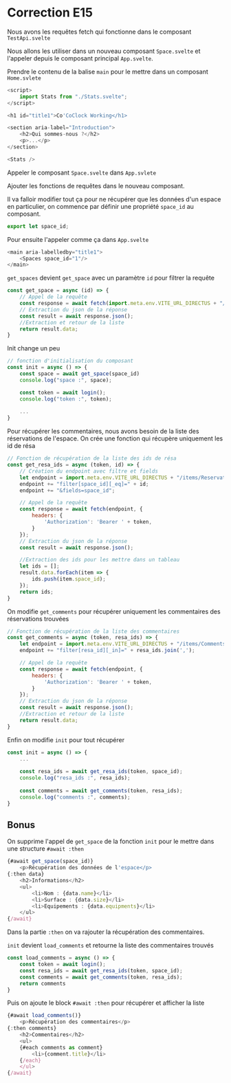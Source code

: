 # Correction E15

Nous avons les requêtes fetch qui fonctionne dans le composant `TestApi.svelte`

Nous allons les utiliser dans un nouveau composant `Space.svelte` et l'appeler depuis le composant principal `App.svelte`.

Prendre le contenu de la balise `main` pour le mettre dans un composant `Home.svlete`

```js
<script>
    import Stats from "./Stats.svelte";
</script>

<h1 id="title1">Co'CoClock Working</h1>

<section aria-label="Introduction">
    <h2>Qui sommes-nous ?</h2>
    <p>...</p>
</section>

<Stats />
```

Appeler le composant `Space.svelte` dans `App.svlete`

Ajouter les fonctions de requêtes dans le nouveau composant.

Il va falloir modifier tout ça pour ne récupérer que les données d'un espace en particulier, on commence par définir une propriété `space_id` au composant.

```js
export let space_id;
```

Pour ensuite l'appeler comme ça dans `App.svelte`

```js
<main aria-labelledby="title1">
    <Spaces space_id="1"/>
</main>
```

`get_spaces` devient `get_space` avec un paramètre `id` pour filtrer la requête

```js
const get_space = async (id) => {
    // Appel de la requête
    const response = await fetch(import.meta.env.VITE_URL_DIRECTUS + "/items/Spaces/" + id);
    // Extraction du json de la réponse
    const result = await response.json();
    //Extraction et retour de la liste
    return result.data;
}
```

Init change un peu

```js
// fonction d'initialisation du composant
const init = async () => {
    const space = await get_space(space_id)
    console.log("space :", space);

    const token = await login();
    console.log("token :", token);
    
    ...
}
```

Pour récupérer les commentaires, nous avons besoin de la liste des réservations de l'espace. On crée une fonction qui récupère uniquement les id de résa

```js
// Fonction de récupération de la liste des ids de résa
const get_resa_ids = async (token, id) => {
    // Création du endpoint avec filtre et fields
    let endpoint = import.meta.env.VITE_URL_DIRECTUS + "/items/Reservations?";
    endpoint += "filter[space_id][_eq]=" + id;
    endpoint += "&fields=space_id";

    // Appel de la requête
    const response = await fetch(endpoint, {
        headers: {          
            'Authorization': 'Bearer ' + token,
        }
    });
    // Extraction du json de la réponse
    const result = await response.json();

    //Extraction des ids pour les mettre dans un tableau
    let ids = [];
    result.data.forEach(item => {
        ids.push(item.space_id);
    });
    return ids;
}
```

On modifie `get_comments` pour récupérer uniquement les commentaires des réservations trouvées

```js
// Fonction de récupération de la liste des commentaires
const get_comments = async (token, resa_ids) => {
    let endpoint = import.meta.env.VITE_URL_DIRECTUS + "/items/Comments?";
    endpoint += "filter[resa_id][_in]=" + resa_ids.join(',');

    // Appel de la requête
    const response = await fetch(endpoint, {
        headers: {          
            'Authorization': 'Bearer ' + token,
        }
    });
    // Extraction du json de la réponse
    const result = await response.json();
    //Extraction et retour de la liste
    return result.data;
}
```

Enfin on modifie `init` pour tout récupérer

```js
const init = async () => {
    ...
    
    const resa_ids = await get_resa_ids(token, space_id);
    console.log("resa_ids :", resa_ids);
    
    const comments = await get_comments(token, resa_ids);
    console.log("comments :", comments);
}
```

## Bonus

On supprime l'appel de `get_space` de la fonction `init` pour le mettre dans une structure `#await :then`
```js
{#await get_space(space_id)}
    <p>Récupération des données de l'espace</p>
{:then data} 
    <h2>Informations</h2>
    <ul>
        <li>Nom : {data.name}</li>
        <li>Surface : {data.size}</li>
        <li>Equipements : {data.equipments}</li>
    </ul>
{/await}
```

Dans la partie `:then` on va rajouter la récupération des commentaires.

`init` devient `load_comments` et retourne la liste des commentaires trouvés

```js
const load_comments = async () => {
    const token = await login();
    const resa_ids = await get_resa_ids(token, space_id);
    const comments = await get_comments(token, resa_ids);
    return comments
}
```

Puis on ajoute le block `#await :then` pour récupérer et afficher la liste

```js
{#await load_comments()}
    <p>Récupération des commentaires</p>
{:then comments} 
    <h2>Commentaires</h2>
    <ul>
    {#each comments as comment}
        <li>{comment.title}</li>
    {/each}
    </ul>
{/await}
```